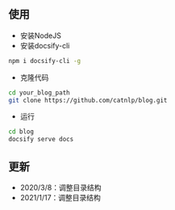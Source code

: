 ## 使用

- 安装NodeJS
- 安装docsify-cli
```bash
npm i docsify-cli -g
```
- 克隆代码
```bash
cd your_blog_path
git clone https://github.com/catnlp/blog.git 
```
- 运行
```bash
cd blog
docsify serve docs
```

## 更新

- 2020/3/8：调整目录结构
- 2021/1/17：调整目录结构
